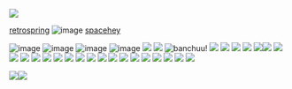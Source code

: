 ![](https://64.media.tumblr.com/d127b376461ea94dfee3d95386c38dc0/f01b417193c36424-85/s250x400/f14fc280a8a9bfa7cc3462ce0cb9b03b391248c3.gifv)

[retrospring](https://retrospring.net/@honokafu)  ![image](https://64.media.tumblr.com/462e429fe0603de599dbca085d7a2b25/b55b2416bafcc208-63/s75x75_c1/a4764d491dafe2e6f34023c91732eb22d1d5242b.gifv) [spacehey](https://spacehey.com/junism)

 ![image](https://64.media.tumblr.com/291c153a185fda4dfcd3e48b6195bbd0/a84c4831ce1c5e3c-7e/s100x200/9f4ccb39029afa98d8ce6eedffde7c1efc284189.pnj) ![image](https://64.media.tumblr.com/bcb3f7d0cd121e19ff1e41749ad4e360/a84c4831ce1c5e3c-ad/s100x200/f343d9c95fc0ac8c510a4ea0505174da2fe5d771.pnj) ![image](https://64.media.tumblr.com/c357a3de82f075fe90dd4bdd983979c0/34d72d7e22670773-2c/s100x200/17ea0a1e16704f2974d45c6a37f4c75bc0e05835.pnj) ![image](https://64.media.tumblr.com/2fc02f6775b5b0da501c886515b03fcd/79d8b316934d24c3-d4/s100x200/c55b479b5fd49ca8991478438b9d0b73c1ac8771.gifv) ![]([https://64.media.tumblr.com/9d51e9710d24283290d83chttps://64.media.tumblr.com/03ed895ed7240c506d8d041949bd6b4e/8abb3c31b2f688ba-d2/s100x200/c0fd8ea8bc033c570e6c76e757644d3d41773b33.pnj095614f818/3bf62ad8d20f8b2a-df/s100x200/3a733a18cd7ff6536a26aa94a24b19b9a3c67428.gifv](https://64.media.tumblr.com/03ed895ed7240c506d8d041949bd6b4e/8abb3c31b2f688ba-d2/s100x200/c0fd8ea8bc033c570e6c76e757644d3d41773b33.pnj)) ![](https://64.media.tumblr.com/afddaba9773020ab7c8339aa2cb7c068/0b35bb9647650202-a2/s100x200/c97389f2b5e2cdcbe3b472f755d1d0e9b4232f73.gifv)
![banchuu!](https://64.media.tumblr.com/077d497b257b0e7505f189196db59a6c/5aee31f2d9505402-1a/s100x200/eccb7e0b109f1590fd6c834cd74a50d35ec6dc2f.pnj)
![](https://64.media.tumblr.com/80e8b481db055792e3f49e152093f9a7/34d72d7e22670773-ea/s250x400/1331e8aacadd4320943399a742a7e4bf5e02d808.pnj)
![](https://64.media.tumblr.com/6529a2b58fe2bcf46cc9540f4578b9be/ec8f693b87536b40-be/s100x200/01f041d353a78ad6d2d6b01e9e7b982d3e58c939.pnj)
![](https://64.media.tumblr.com/43a8df32ad36a5eba98f44f4763fdb58/ec8f693b87536b40-a2/s100x200/2eff3ed3c007fd7760288930f9f900362df5c960.pnj)
![](https://64.media.tumblr.com/5f3b517278bf26c5303ef0178734790d/79d8b316934d24c3-b8/s100x200/bb25c51916e4d07a3ab1d7c1eefa50e105e1195c.jpg)
![](https://64.media.tumblr.com/f6b4fc8818461079b524fea70ec9f761/087f7b32db4aa7d3-ba/s100x200/732f4c10a596f93f0c7b2af6d5e7c589e4a2d65c.gifv)![](https://64.media.tumblr.com/af204cab2993f6d6829d021f00952f7b/350a8c5d6cb0081c-e1/s100x200/3553b7414bb65eb2da150ef99be60193fc9e4d76.gifv)
![](https://64.media.tumblr.com/a41fca6ca167027686cf7906b6776bc2/0b35bb9647650202-55/s100x200/cd2fc2f82758c4b223100547e852bb5f0e5511d9.gifv)![](https://64.media.tumblr.com/d1b3746a529e9771acfd126440955537/ad0fa0b1b43d6d5c-eb/s100x200/5131a2cf7427c9c238fb2df8f4407b477a94649c.pnj)
![](https://64.media.tumblr.com/02ec27287e1ec4dcf2d79df66576ef12/857dad4d58ef4608-46/s100x200/450ef78053d658f1e27c18f56bbd8218088628f9.pnj)
![](https://64.media.tumblr.com/ccbaa72138146f3a0f443357ebe803d9/0b35bb9647650202-a7/s100x200/fb6f660a879c82592a54b8fe5427086955eacc2e.gifv)
![](https://64.media.tumblr.com/b1766c7335a12f5146d9f0b72fac8724/0b35bb9647650202-4a/s100x200/4c848b5adc9252b043e136ed258a493bd1a021ed.gifv)
![](https://64.media.tumblr.com/caa74cf89e5c6d9a75d995db8d80bec4/2508f436a4f35fac-ac/s100x200/01fe041703f7cdb520768c5708885475efc67a70.gifv)
![](https://64.media.tumblr.com/5caf142024100d774e274bf32a7014c9/f1413ef45abf2485-89/s100x200/bca83d6ca73018633e7678db69b05fe45fed1f2e.jpg)
![](https://64.media.tumblr.com/9a5bea4484d3c1d15d35be8156e6e865/79d8b316934d24c3-d2/s100x200/cc374ac8b18b31dce4abbb878212a0be6075bd1b.pnj)
![](https://64.media.tumblr.com/a6ce0d4cb942375143e6453d78fef2f5/79d8b316934d24c3-e8/s100x200/b9339ea21bf844bee780d6fabc467e98da937115.pnj)
![](https://64.media.tumblr.com/58e2a166f1ac60e8ccb5716885dfe42b/18c5c7c5fee5bf36-ff/s100x200/66efc1e854960260fc3d92d5662c66c788b426fd.pnj)
![](https://64.media.tumblr.com/876945b9ad5b0f4ec13dc85602fe33b6/6f072ea04e7b6c72-c7/s100x200/1ce848dfcc4461af9d3971e10acd52404c4f66d3.gifv)
![](https://64.media.tumblr.com/844652d1cf8d2c0fab25d6dd0c199452/473928ea48888009-d1/s100x200/e713bd7fe02ec050ecd9cda77e85c0378864a3ee.jpg)
![](https://64.media.tumblr.com/c8d0be9fb381b30c4ba3b23748b4747e/ba16d020129a2a85-75/s100x200/d307b6f76d3b849184e96ef80d9a69f8522bbc63.gifv)
![](https://64.media.tumblr.com/0060da4b4fbedbd687338919a14954a5/0a314c1722fc4072-be/s100x200/6c3ab68a2ffc79c268e690229f3c83eb3e0761f9.gifv)
![](https://64.media.tumblr.com/9f09078c28451c60bc9969681c8b0775/cce155f07f082b0b-88/s100x200/22659d8813949b35e7684e2c534e3ff76172dc00.gifv)
![](https://64.media.tumblr.com/e6e30f0615cdac33da73a7d8b43f7109/d53a12c8983f87eb-b4/s100x200/595dd9b1ff29beb016e3d30fc9cffad16e65b241.gifv)
![](https://64.media.tumblr.com/873669e9e58839c6b34b52c90990c502/9e01b0c67f75083f-64/s100x200/0212b752a1ad4933c81e874d9ccf7d6275d3c298.gifv)
![](https://64.media.tumblr.com/ca04d240be06a9b8f3b009dd844830f7/5e5d02f1f6821b09-77/s100x200/a428642db59e167538c1623b067c55e2a6a34ba2.pnj)


![](https://64.media.tumblr.com/746484f183a9af4a6b9d355acbe30ac0/ecafec24560eb031-ba/s400x600/fe506ded7142b91e0184d8291d189e39841369ec.gifv)![](https://64.media.tumblr.com/55f47e454ec3f8eeea03b0de79d5c6f3/ecafec24560eb031-e6/s100x200/1c25ff4a2aea2c68e5d15be4ea799fa1b99bace4.gifv)


